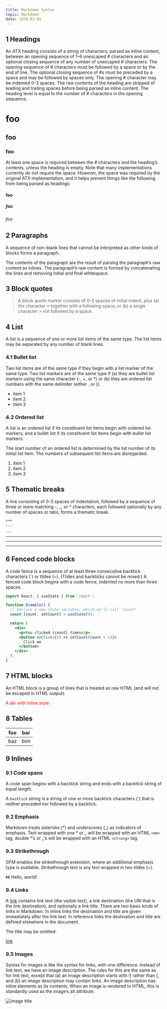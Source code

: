 ```yaml
---
title: Markdown Syntax
topic: Markdown
date: 1970-01-01
---
```


## 1 Headings

An ATX heading consists of a string of characters, parsed as inline content,
between an opening sequence of 1–6 unescaped # characters and an optional
closing sequence of any number of unescaped # characters. The opening sequence
of # characters must be followed by a space or by the end of line. The
optional closing sequence of #s must be preceded by a space and may be
followed by spaces only. The opening # character may be indented 0-3 spaces.
The raw contents of the heading are stripped of leading and trailing spaces
before being parsed as inline content. The heading level is equal to the
number of # characters in the opening sequence.

# foo
## foo
### foo

At least one space is required between the # characters and the heading’s
contents, unless the heading is empty. Note that many implementations
currently do not require the space. However, the space was required by the
original ATX implementation, and it helps prevent things like the following
from being parsed as headings:

#### foo
##### foo
###### foo

## 2 Paragraphs


A sequence of non-blank lines that cannot be interpreted as other kinds of
blocks forms a paragraph.

The contents of the paragraph are the result of
parsing the paragraph’s raw content as inlines. The paragraph’s raw content is
formed by concatenating the lines and removing initial and final whitespace.

## 3 Block quotes

> A block quote marker consists of 0-3 spaces of initial indent, plus (a) the
> character > together with a following space, or (b) a single character > not
> followed by a space.

## 4 List

A list is a sequence of one or more list items of the same type. The list items
may be separated by any number of blank lines.

### 4.1 Bullet list

Two list items are of the same type if they begin with a list marker of the same
type. Two list markers are of the same type if (a) they are bullet list markers
using the same character (-, +, or *) or (b) they are ordered list numbers with
the same delimiter (either . or )).

- item 1
- item 2
- item 3

### 4.2 Ordered list

A list is an ordered list if its constituent list items begin with ordered list
markers, and a bullet list if its constituent list items begin with bullet list
markers.


The start number of an ordered list is determined by the list number of its
initial list item. The numbers of subsequent list items are disregarded.

1. item 1
2. item 2
3. item 3

## 5 Thematic breaks


A line consisting of 0-3 spaces of indentation, followed by a sequence of three
or more matching -, _, or * characters, each followed optionally by any number
of spaces or tabs, forms a thematic break.

```
***
---
___
```

***
---
___

## 6 Fenced code blocks


A code fence is a sequence of at least three consecutive backtick characters (`)
or tildes (~). (Tildes and backticks cannot be mixed.) A fenced code block
begins with a code fence, indented no more than three spaces.

```jsx {1,3-4} title="useHook.js"
import React, { useState } from 'react';

function Example() {
  // Declare a new state variable, which we'll call "count"
  const [count, setCount] = useState(0);

  return (
    <div>
      <p>You clicked {count} times</p>
      <button onClick={() => setCount(count + 1)}>
        Click me
      </button>
    </div>
  );
}
```

## 7 HTML blocks

An HTML block is a group of lines that is treated as raw HTML (and will not be
escaped in HTML output).

<div class="foo" style="color:red">A div with inline style</div>


## 8 Tables

| foo | bar |
| --- | --- |
| baz | bim |


## 9 Inlines

### 9.1 Code spans

A code span begins with a backtick string and ends with a backtick string of
equal length.

A `backtick` string is a string of one or more backtick characters (`) that is
neither preceded nor followed by a backtick.

### 9.2 Emphasis

Markdown treats asterisks (*) and underscores (_) as indicators of emphasis.
Text wrapped with one * or _ will be wrapped with an HTML `<em>` tag; double *’s
or _’s will be wrapped with an HTML `<strong>` tag.

### 9.3 Strikethrough

GFM enables the strikethrough extension, where an additional emphasis type is
available. Strikethrough text is any text wrapped in two tildes (~).

~~Hi~~ Hello, world!

### 9.4 Links


A [link](/url) contains link text (the visible text), a link destination (the URI that
is the link destination), and optionally a link title. There are two basic kinds
of links in Markdown. In inline links the destination and title are given
immediately after the link text. In reference links the destination and title
are defined elsewhere in the document.

The title may be omitted:

[link](/uri)

### 9.5 Images

Syntax for images is like the syntax for links, with one difference. Instead of
link text, we have an image description. The rules for this are the same as for
link text, except that (a) an image description starts with ![ rather than [,
and (b) an image description may contain links. An image description has inline
elements as its contents. When an image is rendered to HTML, this is standardly
used as the image’s alt attribute.

![image title](https://images.unsplash.com/photo-1590374584403-6e9673571c59?ixlib=rb-1.2.1&ixid=eyJhcHBfaWQiOjEyMDd9&auto=format&fit=crop&w=500&q=60)
